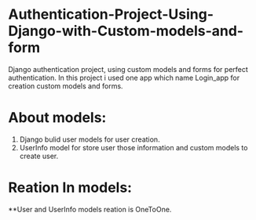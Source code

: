 # Authentication-Project-Using-Django-with-Custom-models-and-form
 Django authentication project, using custom models and forms for perfect authentication.
 In this project i used one app which name Login_app for creation custom models and forms.
 
 # About models:
  1. Django bulid user models for user creation.
  2. UserInfo model for store user those information and custom models to create user.

 # Reation In models:
  **User and UserInfo models reation is OneToOne.
   
 
